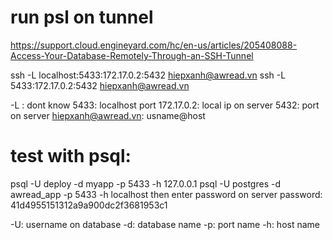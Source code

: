 # run psl on tunnel

https://support.cloud.engineyard.com/hc/en-us/articles/205408088-Access-Your-Database-Remotely-Through-an-SSH-Tunnel

ssh -L localhost:5433:172.17.0.2:5432 hiepxanh@awread.vn
ssh -L 5433:172.17.0.2:5432 hiepxanh@awread.vn

-L : dont know
5433: localhost port
172.17.0.2: local ip on server
5432: port on server
hiepxanh@awread.vn: usname@host

# test with psql:

psql -U deploy -d myapp -p 5433 -h 127.0.0.1
psql -U postgres -d awread_app -p 5433 -h localhost
then enter password on server
password: 41d4955151312a9a900dc2f3681953c1

-U: username on database
-d: database name
-p: port name
-h: host name
